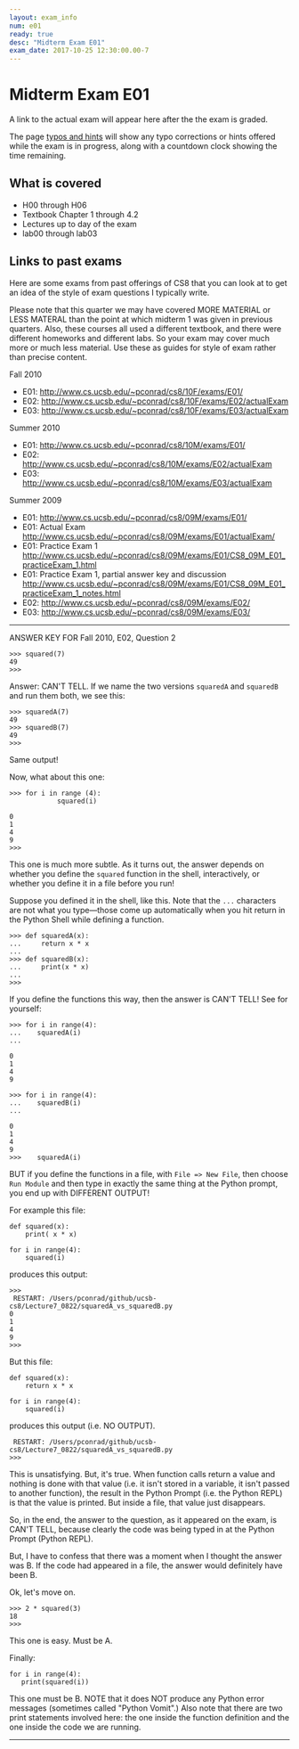```yaml
---
layout: exam_info
num: e01
ready: true
desc: "Midterm Exam E01"
exam_date: 2017-10-25 12:30:00.00-7
---
```


# Midterm Exam E01

A link to the actual exam will appear here after the the exam is graded.

The page [typos and hints](typos/) will show any typo corrections or hints offered while the exam is in progress, along with a countdown clock showing the time remaining.

## What is covered

* H00 through H06
* Textbook Chapter 1 through 4.2
* Lectures up to day of the exam
* lab00 through lab03

## Links to past exams


Here are some exams from past offerings of CS8 that you can look at to get an idea of the style of exam questions I typically write.

Please note that this quarter we may have covered MORE MATERIAL or LESS MATERAL than the point at which midterm 1 was given in previous quarters.  Also, these courses all used a different textbook, and there were different homeworks and different labs.   So your exam may cover much more or much less material.  Use these as guides for style of exam rather than precise content.

Fall 2010

* E01: <http://www.cs.ucsb.edu/~pconrad/cs8/10F/exams/E01/>
* E02: <http://www.cs.ucsb.edu/~pconrad/cs8/10F/exams/E02/actualExam>
* E03: <http://www.cs.ucsb.edu/~pconrad/cs8/10F/exams/E03/actualExam>

Summer 2010

* E01: <http://www.cs.ucsb.edu/~pconrad/cs8/10M/exams/E01/>
* E02: <http://www.cs.ucsb.edu/~pconrad/cs8/10M/exams/E02/actualExam>
* E03: <http://www.cs.ucsb.edu/~pconrad/cs8/10M/exams/E03/actualExam>


Summer 2009

* E01: <http://www.cs.ucsb.edu/~pconrad/cs8/09M/exams/E01/>
* E01: Actual Exam <http://www.cs.ucsb.edu/~pconrad/cs8/09M/exams/E01/actualExam/>
* E01: Practice Exam 1 <http://www.cs.ucsb.edu/~pconrad/cs8/09M/exams/E01/CS8_09M_E01_practiceExam_1.html>
* E01: Practice Exam 1, partial answer key and discussion <http://www.cs.ucsb.edu/~pconrad/cs8/09M/exams/E01/CS8_09M_E01_practiceExam_1_notes.html>
* E02: <http://www.cs.ucsb.edu/~pconrad/cs8/09M/exams/E02/>
* E03: <http://www.cs.ucsb.edu/~pconrad/cs8/09M/exams/E03/>

---

ANSWER KEY FOR Fall 2010, E02, Question 2



```
>>> squared(7)
49
>>>
```

Answer: CAN'T TELL.  If we name the two versions `squaredA` and `squaredB` and run them both, we see this:

```
>>> squaredA(7)
49
>>> squaredB(7)
49
>>> 
```

Same output!

Now, what about this one:


```
>>> for i in range (4):
            squared(i)

0
1
4
9
>>>
```

This one is much more subtle.  As it turns out, the answer depends on whether you define the `squared` function in the shell, interactively, or whether you define it in a file before you run!

Suppose you defined it in the shell, like this.  Note that the `...` characters are not what you type&mdash;those come up automatically when you hit return in the Python Shell while defining a function.

```
>>> def squaredA(x):
...     return x * x
... 
>>> def squaredB(x):
...     print(x * x)
... 
>>> 
```

If you define the functions this way, then the answer is CAN'T TELL!  See for yourself:


```
>>> for i in range(4):
...    squaredA(i)
... 

0
1
4
9

>>> for i in range(4):
...    squaredB(i)
... 

0
1
4
9
>>>    squaredA(i)
```

BUT if you define the functions in a file, with `File => New File`, then choose `Run Module` and then type in exactly 
the same thing at the Python prompt, you end up with DIFFERENT OUTPUT!

For example this file:

```
def squared(x):
    print( x * x)

for i in range(4):
    squared(i)
```

produces this output:

```
>>> 
 RESTART: /Users/pconrad/github/ucsb-cs8/Lecture7_0822/squaredA_vs_squaredB.py 
0
1
4
9
>>> 
```

But this file:

```
def squared(x):
    return x * x

for i in range(4):
    squared(i)
```

produces this output (i.e. NO OUTPUT).

```
 RESTART: /Users/pconrad/github/ucsb-cs8/Lecture7_0822/squaredA_vs_squaredB.py 
>>> 
```

This is unsatisfying.  But, it's true.   When function calls return a value and nothing is done with that value (i.e. it isn't stored in a variable, it isn't passed to another function), the result in the Python Prompt (i.e. the Python REPL) is that the value is printed.  But inside a file, that value just disappears.

So, in the end, the answer to the question, as it appeared on the exam, is CAN'T TELL, because clearly the code was being typed in at the Python Prompt (Python REPL).

But, I have to confess that there was a moment when I thought the answer was B.   If the code had appeared in a file, the answer would definitely have been B.

Ok, let's move on.

```
>>> 2 * squared(3)
18
>>>    
```

This one is easy.  Must be A.

Finally:

```
for i in range(4):
   print(squared(i))
```

This one must be B.    NOTE that it does NOT produce any Python error messages (sometimes called "Python Vomit".)   Also note that there are two print statements involved here: the one inside the function definition and the one inside the code we are running.


---

<div style="display:none;">  http://ucsb-cs8-f17.github.io/exam/e01 </div>
